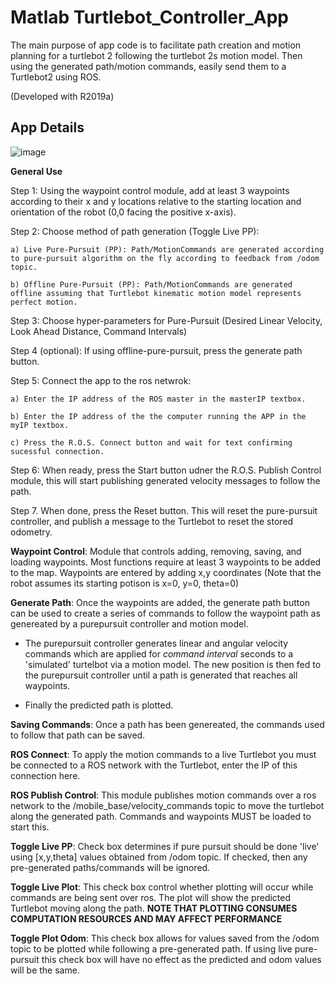 # Matlab Turtlebot_Controller_App

The main purpose of app code is to facilitate path creation and motion planning for a turtlebot 2 following the turtlebot 2s motion model. 
Then using the generated path/motion commands, easily send them to a Turtlebot2 using ROS. 

(Developed with R2019a)

## App Details
![image](https://user-images.githubusercontent.com/25622095/65834970-baf02d00-e2ae-11e9-8bd6-d96218086f4f.png)

**General Use**

Step 1: Using the waypoint control module, add at least 3 waypoints according to their x and y locations relative to the starting location and orientation of the robot (0,0 facing the positive x-axis).

Step 2: Choose method of path generation (Toggle Live PP):

    a) Live Pure-Pursuit (PP): Path/MotionCommands are generated according to pure-pursuit algorithm on the fly according to feedback from /odom topic.
    
    b) Offline Pure-Pursuit (PP): Path/MotionCommands are generated offline assuming that Turtlebot kinematic motion model represents perfect motion.

Step 3: Choose hyper-parameters for Pure-Pursuit (Desired Linear Velocity, Look Ahead Distance, Command Intervals) 

Step 4 (optional): If using offline-pure-pursuit, press the generate path button. 

Step 5: Connect the app to the ros netwrok:

    a) Enter the IP address of the ROS master in the masterIP textbox. 
    
    b) Enter the IP address of the the computer running the APP in the myIP textbox.
    
    c) Press the R.O.S. Connect button and wait for text confirming sucessful connection. 

Step 6: When ready, press the Start button udner the R.O.S. Publish Control module, this will start publishing generated velocity messages to follow the path. 

Step 7. When done, press the Reset button. This will reset the pure-pursuit controller, and publish a message to the Turtlebot to reset the stored odometry. 


**Waypoint Control**: Module that controls adding, removing, saving, and loading waypoints. Most functions require at least 3 waypoints to be added to the map. Waypoints are entered by adding x,y coordinates (Note that the robot assumes its starting potison is x=0, y=0, theta=0)

**Generate Path**: Once the waypoints are added, the generate path button can be used to create a series of commands to follow the waypoint path as genereated by a purepursuit controller and motion model.

- The purepursuit controller generates linear and angular velocity commands which are applied for *command interval* seconds to a     'simulated' turtelbot via a motion model. The new position is then fed to the purepursuit controller until a path is generated that reaches all waypoints. 

- Finally the predicted path is plotted. 

**Saving Commands**: Once a path has been genereated, the commands used to follow that path can be saved.

**ROS Connect**: To apply the motion commands to a live Turtlebot you must be connected to a ROS network with the Turtlebot, enter the IP of this connection here. 

**ROS Publish Control**: This module publishes motion commands over a ros network to the /mobile_base/velocity_commands topic to move the turtlebot along the generated path. Commands and waypoints MUST be loaded to start this. 

**Toggle Live PP**: Check box determines if pure pursuit should be done 'live' using [x,y,theta] values obtained from /odom topic. If checked, then any pre-generated paths/commands will be ignored. 

**Toggle Live Plot**: This check box control whether plotting will occur while commands are being sent over ros. The plot will show the predicted Turtlebot moving along the path. **NOTE THAT PLOTTING CONSUMES COMPUTATION RESOURCES AND MAY AFFECT PERFORMANCE**

**Toggle Plot Odom**: This check box allows for values saved from the /odom topic to be plotted while following a pre-generated path. If using live pure-pursuit this check box will have no effect as the predicted and odom values will be the same. 
